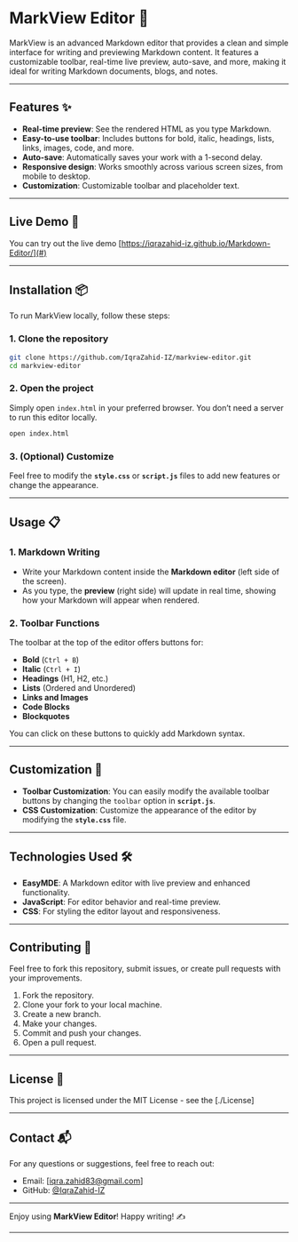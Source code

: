 

# MarkView Editor 📝

MarkView is an advanced Markdown editor that provides a clean and simple interface for writing and previewing Markdown content. It features a customizable toolbar, real-time live preview, auto-save, and more, making it ideal for writing Markdown documents, blogs, and notes.

---

## Features ✨

- **Real-time preview**: See the rendered HTML as you type Markdown.
- **Easy-to-use toolbar**: Includes buttons for bold, italic, headings, lists, links, images, code, and more.
- **Auto-save**: Automatically saves your work with a 1-second delay.
- **Responsive design**: Works smoothly across various screen sizes, from mobile to desktop.
- **Customization**: Customizable toolbar and placeholder text.

---

## Live Demo 🚀

You can try out the live demo [https://iqrazahid-iz.github.io/Markdown-Editor/](#) 

---

## Installation 📦

To run MarkView locally, follow these steps:

### 1. Clone the repository

```bash
git clone https://github.com/IqraZahid-IZ/markview-editor.git
cd markview-editor
```

### 2. Open the project

Simply open `index.html` in your preferred browser. You don’t need a server to run this editor locally.

```bash
open index.html
```

### 3. (Optional) Customize

Feel free to modify the **`style.css`** or **`script.js`** files to add new features or change the appearance.

---

## Usage 📋

### 1. **Markdown Writing**

- Write your Markdown content inside the **Markdown editor** (left side of the screen).
- As you type, the **preview** (right side) will update in real time, showing how your Markdown will appear when rendered.

### 2. **Toolbar Functions**

The toolbar at the top of the editor offers buttons for:

- **Bold** (`Ctrl + B`)
- **Italic** (`Ctrl + I`)
- **Headings** (H1, H2, etc.)
- **Lists** (Ordered and Unordered)
- **Links and Images**
- **Code Blocks**
- **Blockquotes**

You can click on these buttons to quickly add Markdown syntax.

---

## Customization 🎨

- **Toolbar Customization**: You can easily modify the available toolbar buttons by changing the `toolbar` option in **`script.js`**.
- **CSS Customization**: Customize the appearance of the editor by modifying the **`style.css`** file.

---

## Technologies Used 🛠️

- **EasyMDE**: A Markdown editor with live preview and enhanced functionality.
- **JavaScript**: For editor behavior and real-time preview.
- **CSS**: For styling the editor layout and responsiveness.

---

## Contributing 🤝

Feel free to fork this repository, submit issues, or create pull requests with your improvements.

1. Fork the repository.
2. Clone your fork to your local machine.
3. Create a new branch.
4. Make your changes.
5. Commit and push your changes.
6. Open a pull request.

---

## License 📜

This project is licensed under the MIT License - see the [./License]

---

## Contact 📬

For any questions or suggestions, feel free to reach out:

- Email: [iqra.zahid83@gmail.com]
- GitHub: [@IqraZahid-IZ](https://github.com/IqraZahid-IZ)

---

Enjoy using **MarkView Editor**! Happy writing! ✍️

---

